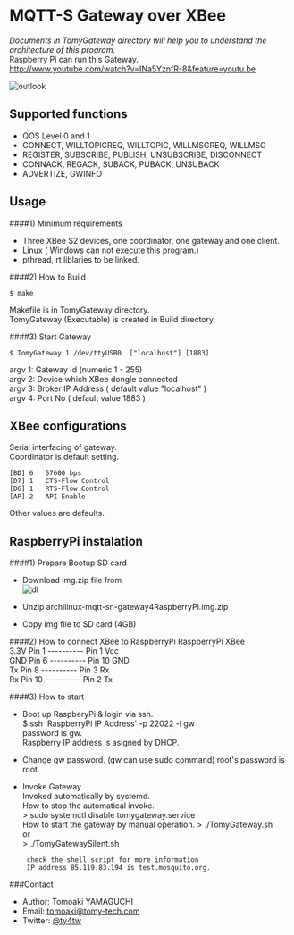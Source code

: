 MQTT-S Gateway over XBee 
======
 
  _Documents in TomyGateway directory will help you to understand the architecture of this program._     
  Raspberry Pi can run this Gateway.  
  http://www.youtube.com/watch?v=INa5YznfR-8&feature=youtu.be    
  
  ![outlook](https://github.com/TomoakiYAMAGUCHI/MQTT-S-Gateway/blob/master/TomyGateway/documents/MQTT-S_outlook.PNG?raw=true)
  
Supported functions
-------------------

*  QOS Level 0 and 1
*  CONNECT, WILLTOPICREQ, WILLTOPIC, WILLMSGREQ, WILLMSG
*  REGISTER, SUBSCRIBE, PUBLISH, UNSUBSCRIBE, DISCONNECT 
*  CONNACK, REGACK, SUBACK, PUBACK, UNSUBACK
*  ADVERTIZE, GWINFO 

Usage
------
####1) Minimum requirements
*  Three XBee S2 devices,  one coordinator, one gateway and one client.
*  Linux  ( Windows can not execute this program.)
*  pthread, rt liblaries to be linked.

####2) How to Build

    $ make
    
  Makefile is in TomyGateway directory.  
  TomyGateway (Executable) is created in Build directory.
    
####3)  Start Gateway  
    
    $ TomyGateway 1 /dev/ttyUSB0  ["localhost"] [1883]
    
  argv 1: Gateway Id (numeric 1 - 255)  
  argv 2: Device which XBee dongle connected  
  argv 3: Broker IP Address ( default value "localhost" )  
  argv 4: Port No  ( default value 1883 )  
         
XBee configurations
----------------------
  Serial interfacing  of gateway.  
  Coordinator is default setting.
  
    [BD] 6   57600 bps
    [D7] 1   CTS-Flow Control
    [D6] 1   RTS-Flow Control
    [AP] 2   API Enable

  Other values are defaults.
  
RaspberryPi instalation
----------------------
####1)  Prepare Bootup SD card  
*  Download img.zip file from    
   ![dl](https://github.com/TomoakiYAMAGUCHI/MQTT-S-Gateway)  
   
*  Unzip archilinux-mqtt-sn-gateway4RaspberryPi.img.zip  
*  Copy img file to SD card (4GB)  

####2)  How to connect XBee to RaspberryPi
        RaspberryPi           XBee   
        3.3V  Pin 1  ----------  Pin 1  Vcc   
        GND   Pin 6  ----------  Pin 10 GND    
        Tx    Pin 8  ----------  Pin 3  Rx    
        Rx    Pin 10 ----------  Pin 2  Tx    

####3)  How to start 

*  Boot up RaspberyPi & login via ssh.  
    $ ssh 'RaspberryPi IP Address' -p 22022 -l gw  
      	password is gw.  
      	Raspberry IP address is asigned by DHCP.  
*  Change gw password. (gw can use sudo command) 
      	root's password is root.
*  Invoke Gateway   
        Invoked automatically by systemd.    
        How to stop the automatical invoke.         
        > sudo systemctl disable tomygateway.service  
        How to start the gateway by manual operation.
        > ./TomyGateway.sh    
        or     
        > ./TomyGatewaySilent.sh    
        
        check the shell script for more information     
    	IP address 85.119.83.194 is test.mosquito.org.

  
  
  
###Contact


* Author:    Tomoaki YAMAGUCHI
* Email:     tomoaki@tomy-tech.com
* Twitter:   [@ty4tw]

[@ty4tw]:     http://twitter.com/ty4tw

